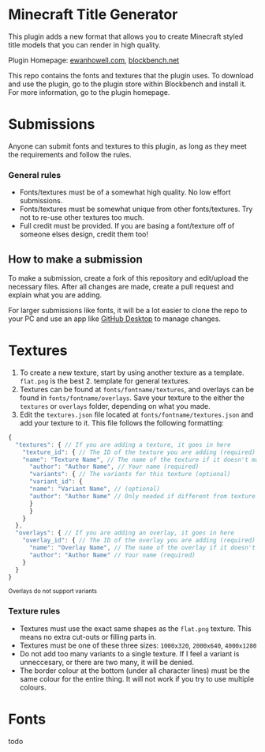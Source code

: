 
# Minecraft Title Generator
This plugin adds a new format that allows you to create Minecraft styled title models that you can render in high quality.

Plugin Homepage: [ewanhowell.com](https://ewanhowell.com/plugins/minecraft-title-generator), [blockbench.net](https://www.blockbench.net/plugins/minecraft_title_generator)

This repo contains the fonts and textures that the plugin uses. To download and use the plugin, go to the plugin store within Blockbench and install it. For more information, go to the plugin homepage.

# Submissions
Anyone can submit fonts and textures to this plugin, as long as they meet the requirements and follow the rules.

### General rules
- Fonts/textures must be of a somewhat high quality. No low effort submissions.
- Fonts/textures must be somewhat unique from other fonts/textures. Try not to re-use other textures too much.
- Full credit must be provided. If you are basing a font/texture off of someone elses design, credit them too!

## How to make a submission
To make a submission, create a fork of this repository and edit/upload the necessary files. After all changes are made, create a pull request and explain what you are adding.

For larger submissions like fonts, it will be a lot easier to clone the repo to your PC and use an app like [GitHub Desktop](https://desktop.github.com/) to manage changes.

# Textures
1. To create a new texture, start by using another texture as a template. `flat.png` is the best 2. template for general textures.
2. Textures can be found at `fonts/fontname/textures`, and overlays can be found in `fonts/fontname/overlays`.
Save your texture to the either the `textures` or `overlays` folder, depending on what you made.
3. Edit the `textures.json` file located at `fonts/fontname/textures.json` and add your texture to it. This file follows the following formatting:
```js
{
  "textures": { // If you are adding a texture, it goes in here
    "texture_id": { // The ID of the texture you are adding (required)
    "name": "Texture Name", // The name of the texture if it doesn't match the ID (optional)
      "author": "Author Name", // Your name (required)
      "variants": { // The variants for this texture (optional)
      "variant_id": {
      "name": "Variant Name", // (optional)
      "author": "Author Name" // Only needed if different from texture author (optional)
      }
      }
    }
  },
  "overlays": { // If you are adding an overlay, it goes in here
    "overlay_id": { // The ID of the overlay you are adding (required)
      "name": "Overlay Name", // The name of the overlay if it doesn't match the ID (optional)
      "author": "Author Name" // Your name (required)
    }
  }
}
```
<sub>Overlays do not support variants</sub>

### Texture rules
- Textures must use the exact same shapes as the `flat.png` texture. This means no extra cut-outs or filling parts in.
- Textures must be one of these three sizes: `1000x320`, `2000x640`, `4000x1280`
- Do not add too many variants to a single texture. If I feel a variant is unneccesary, or there are two many, it will be denied.
- The border colour at the bottom (under all character lines) must be the same colour for the entire thing. It will not work if you try to use multiple colours.

# Fonts

todo